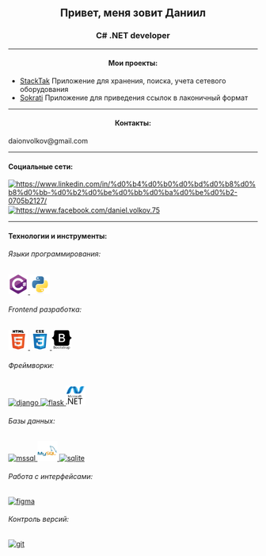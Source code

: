 <h2 align="center">Привет, меня зовит Даниил</h2>
<h3 align="center">C# .NET developer </h3>
<hr/>
<h4 align="center">Мои проекты:</h4>
<ul>
  <li><a href="https://github.com/daionvolkov/StackTak">StackTak</a> Приложение для хранения, поиска, учета сетевого оборудования</li>
  <li><a href="https://github.com/daionvolkov/sokrati_git">Sokrati</a> Приложение для приведения ссылок в лаконичный формат </li>
</ul>
  <hr/>
  <h4 align="center">Контакты:</h4>
<p>
  daionvolkov@gmail.com
  </p>


<hr/>
<h4 align="left">Социальные сети:</h4>
<p align="left">
<a href="https://linkedin.com/in/https://www.linkedin.com/in/%d0%b4%d0%b0%d0%bd%d0%b8%d0%b8%d0%bb-%d0%b2%d0%be%d0%bb%d0%ba%d0%be%d0%b2-0705b2127/" target="blank"><img align="center" src="https://raw.githubusercontent.com/rahuldkjain/github-profile-readme-generator/master/src/images/icons/Social/linked-in-alt.svg" alt="https://www.linkedin.com/in/%d0%b4%d0%b0%d0%bd%d0%b8%d0%b8%d0%bb-%d0%b2%d0%be%d0%bb%d0%ba%d0%be%d0%b2-0705b2127/" height="30" width="40" /></a>
<a href="https://fb.com/https://www.facebook.com/daniel.volkov.75" target="blank"><img align="center" src="https://raw.githubusercontent.com/rahuldkjain/github-profile-readme-generator/master/src/images/icons/Social/facebook.svg" alt="https://www.facebook.com/daniel.volkov.75" height="30" width="40" /></a>
</p>
<hr/>
<h4 align="left">Технологии и инструменты:</h4>
<p align="left"> 
  <h6 align="left">Языки программирования:</h6>
  </a> <a href="https://www.w3schools.com/cs/" target="_blank" rel="noreferrer"> 
    <img src="https://raw.githubusercontent.com/devicons/devicon/master/icons/csharp/csharp-original.svg" alt="csharp" width="40" height="40"/> 
  </a> 
  <a href="https://www.python.org" target="_blank" rel="noreferrer"> 
    <img src="https://raw.githubusercontent.com/devicons/devicon/master/icons/python/python-original.svg" alt="python" width="40" height="40"/> 
  </a>
  <br/>
  <h6 align="left">Frontend разработка:</h6>
  <a href="https://www.w3.org/html/" target="_blank" rel="noreferrer"> 
    <img src="https://raw.githubusercontent.com/devicons/devicon/master/icons/html5/html5-original-wordmark.svg" alt="html5" width="40" height="40"/> 
  </a> 
  <a href="https://www.w3schools.com/css/" target="_blank" rel="noreferrer"> 
      <img src="https://raw.githubusercontent.com/devicons/devicon/master/icons/css3/css3-original-wordmark.svg" alt="css3" width="40" height="40"/> 
  </a>
  <a href="https://getbootstrap.com" target="_blank" rel="noreferrer"> 
      <img src="https://raw.githubusercontent.com/devicons/devicon/master/icons/bootstrap/bootstrap-plain-wordmark.svg" alt="bootstrap" width="40" height="40"/>    </a>
  <br/>
<h6 align="left">Фреймворки:</h6>
  <a href="https://www.djangoproject.com/" target="_blank" rel="noreferrer"> 
      <img src="https://cdn.worldvectorlogo.com/logos/django.svg" alt="django" width="40" height="40"/> 
  </a> 
    <a href="https://flask.palletsprojects.com/" target="_blank" rel="noreferrer"> 
    <img src="https://www.vectorlogo.zone/logos/pocoo_flask/pocoo_flask-icon.svg" alt="flask" width="40" height="40"/> 
  </a> 
  <a href="https://dotnet.microsoft.com/" target="_blank" rel="noreferrer"> 
      <img src="https://raw.githubusercontent.com/devicons/devicon/master/icons/dot-net/dot-net-original-wordmark.svg" alt="dotnet" width="40" height="40"/> 
  </a> 
  <br/>
  <h6 align="left">Базы данных:</h6>
  <a href="https://www.microsoft.com/en-us/sql-server" target="_blank" rel="noreferrer"> 
    <img src="https://www.svgrepo.com/show/303229/microsoft-sql-server-logo.svg" alt="mssql" width="40" height="40"/> 
  </a> 
  <a href="https://www.mysql.com/" target="_blank" rel="noreferrer"> 
    <img src="https://raw.githubusercontent.com/devicons/devicon/master/icons/mysql/mysql-original-wordmark.svg" alt="mysql" width="40" height="40"/> 
  </a> 
 
  <a href="https://www.sqlite.org/" target="_blank" rel="noreferrer"> 
    <img src="https://www.vectorlogo.zone/logos/sqlite/sqlite-icon.svg" alt="sqlite" width="40" height="40"/> 
  </a> 
  
  <br/>
  <h6 align="left">Работа с интерфейсами:</h6>
  <a href="https://www.figma.com/" target="_blank" rel="noreferrer"> 
      <img src="https://www.vectorlogo.zone/logos/figma/figma-icon.svg" alt="figma" width="40" height="40"/> 
  </a> 
  <h6 align="left">Контроль версий:</h6>
  <a href="https://git-scm.com/" target="_blank" rel="noreferrer"> 
    <img src="https://www.vectorlogo.zone/logos/git-scm/git-scm-icon.svg" alt="git" width="40" height="40"/> 
  </a> 

  
</p>
